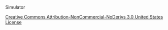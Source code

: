 Simulator




[Creative Commons Attribution-NonCommercial-NoDerivs 3.0 United States License](http://creativecommons.org/licenses/by-nc-nd/3.0/us/)